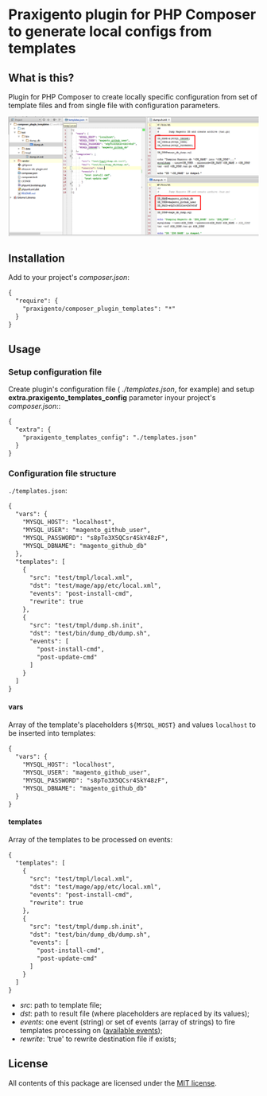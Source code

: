 # Praxigento plugin for PHP Composer to generate local configs from templates

## What is this?

Plugin for PHP Composer to create locally specific configuration from set of template files and from 
single file with configuration parameters.

![screenshot]

## Installation

Add to your project's *composer.json*:

    {
      "require": {
        "praxigento/composer_plugin_templates": "*"
      }
    }


## Usage

### Setup configuration file

Create plugin's configuration file ( _./templates.json_, for example) and setup **extra.praxigento_templates_config** 
parameter inyour project's *composer.json*::

    {
      "extra": {
        "praxigento_templates_config": "./templates.json"
      }
    }


### Configuration file structure

`./templates.json`:

    {
      "vars": {
        "MYSQL_HOST": "localhost",
        "MYSQL_USER": "magento_github_user",
        "MYSQL_PASSWORD": "s8pTo3X5QCsr4SkY48zF",
        "MYSQL_DBNAME": "magento_github_db"
      },
      "templates": [
        {
          "src": "test/tmpl/local.xml",
          "dst": "test/mage/app/etc/local.xml",
          "events": "post-install-cmd",
          "rewrite": true
        },
        {
          "src": "test/tmpl/dump.sh.init",
          "dst": "test/bin/dump_db/dump.sh",
          "events": [
            "post-install-cmd",
            "post-update-cmd"
          ]
        }
      ]
    }

#### vars
Array of the template's placeholders `${MYSQL_HOST}` and values `localhost` to be inserted into templates:

    {
      "vars": {
        "MYSQL_HOST": "localhost",
        "MYSQL_USER": "magento_github_user",
        "MYSQL_PASSWORD": "s8pTo3X5QCsr4SkY48zF",
        "MYSQL_DBNAME": "magento_github_db"
      }
    }
    
#### templates
Array of the templates to be processed on events:

    {
      "templates": [
        {
          "src": "test/tmpl/local.xml",
          "dst": "test/mage/app/etc/local.xml",
          "events": "post-install-cmd",
          "rewrite": true
        },
        {
          "src": "test/tmpl/dump.sh.init",
          "dst": "test/bin/dump_db/dump.sh",
          "events": [
            "post-install-cmd",
            "post-update-cmd"
          ]
        }
      ]
    }

* *src*: path to template file;
* *dst*: path to result file (where placeholders are replaced by its values);
* *events*: one event (string) or set of events (array of strings) to fire templates processing on ([available events]);
* *rewrite*: 'true' to rewrite destination file if exists;

## License

All contents of this package are licensed under the [MIT license].

[screenshot]: img/screenshot.png
[available events]: https://getcomposer.org/doc/articles/scripts.md#event-names
[MIT license]: LICENSE